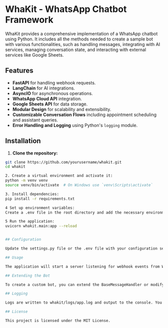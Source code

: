 # WhaKit - WhatsApp Chatbot Framework

WhaKit provides a comprehensive implementation of a WhatsApp chatbot using Python. It includes all the methods needed to create a sample bot with various functionalities, such as handling messages, integrating with AI services, managing conversation state, and interacting with external services like Google Sheets.

## Features

- **FastAPI** for handling webhook requests.
- **LangChain** for AI integrations.
- **AsyncIO** for asynchronous operations.
- **WhatsApp Cloud API** integration.
- **Google Sheets API** for data storage.
- **Modular Design** for scalability and extensibility.
- **Customizable Conversation Flows** including appointment scheduling and assistant queries.
- **Error Handling and Logging** using Python's `logging` module.

## Installation

1. **Clone the repository:**

```bash
git clone https://github.com/yourusername/whakit.git
cd whakit

2. Create a virtual environment and activate it:
python -m venv venv
source venv/bin/activate  # On Windows use `venv\Scripts\activate`

3. Install dependencies:
pip install -r requirements.txt

4 Set up environment variables:
Create a .env file in the root directory and add the necessary environment variables as shown in .env.example.

5 Run the application:
uvicorn whakit.main:app --reload


## Configuration

Update the settings.py file or the .env file with your configuration settings. You can customize the AI assistant’s behavior, greetings, menu options, and more.

## Usage

The application will start a server listening for webhook events from WhatsApp. Ensure that your webhook URL is correctly configured in the WhatsApp Business API settings.

## Extending the Bot

To create a custom bot, you can extend the BaseMessageHandler or modify the DefaultMessageHandler class and implement your own logic.

## Logging

Logs are written to whakit/logs/app.log and output to the console. You can configure logging settings in settings.py.

## License

This project is licensed under the MIT License.